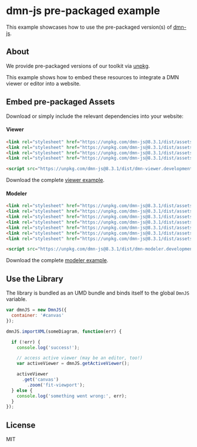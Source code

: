 # dmn-js pre-packaged example

This example showcases how to use the pre-packaged version(s) of [dmn-js](https://github.com/bpmn-io/dmn-js).


## About

We provide pre-packaged versions of our toolkit via [unpkg](https://unpkg.com/dmn-js/dist/).

This example shows how to embed these resources to integrate a DMN viewer or editor
into a website.


## Embed pre-packaged Assets

Download or simply include the relevant dependencies into your website:

#### Viewer

```html
<link rel="stylesheet" href="https://unpkg.com/dmn-js@8.3.1/dist/assets/dmn-js-drd.css">
<link rel="stylesheet" href="https://unpkg.com/dmn-js@8.3.1/dist/assets/dmn-js-decision-table.css">
<link rel="stylesheet" href="https://unpkg.com/dmn-js@8.3.1/dist/assets/dmn-js-literal-expression.css">
<link rel="stylesheet" href="https://unpkg.com/dmn-js@8.3.1/dist/assets/dmn-font/css/dmn.css">

<script src="https://unpkg.com/dmn-js@8.3.1/dist/dmn-viewer.development.js"></script>
```

Download the complete [viewer example](https://cdn.staticaly.com/gh/bpmn-io/dmn-js-examples/master/starter/viewer.html).

#### Modeler

```html
<link rel="stylesheet" href="https://unpkg.com/dmn-js@8.3.1/dist/assets/diagram-js.css">
<link rel="stylesheet" href="https://unpkg.com/dmn-js@8.3.1/dist/assets/dmn-js-shared.css">
<link rel="stylesheet" href="https://unpkg.com/dmn-js@8.3.1/dist/assets/dmn-js-drd.css">
<link rel="stylesheet" href="https://unpkg.com/dmn-js@8.3.1/dist/assets/dmn-js-decision-table.css">
<link rel="stylesheet" href="https://unpkg.com/dmn-js@8.3.1/dist/assets/dmn-js-decision-table-controls.css">
<link rel="stylesheet" href="https://unpkg.com/dmn-js@8.3.1/dist/assets/dmn-js-literal-expression.css">
<link rel="stylesheet" href="https://unpkg.com/dmn-js@8.3.1/dist/assets/dmn-font/css/dmn.css">

<script src="https://unpkg.com/dmn-js@8.3.1/dist/dmn-modeler.development.js"></script>
```

Download the complete [modeler example](https://cdn.staticaly.com/gh/bpmn-io/dmn-js-examples/master/starter/modeler.html).


## Use the Library

The library is bundled as an UMD bundle and binds itself to the global `DmnJS`
variable.

```javascript
var dmnJS = new DmnJS({
  container: '#canvas'
});

dmnJS.importXML(someDiagram, function(err) {

  if (!err) {
    console.log('success!');

    // access active viewer (may be an editor, too!)
    var activeViewer = dmnJS.getActiveViewer();

    activeViewer
      .get('canvas')
        .zoom('fit-viewport');
  } else {
    console.log('something went wrong:', err);
  }
});
```

## License

MIT
